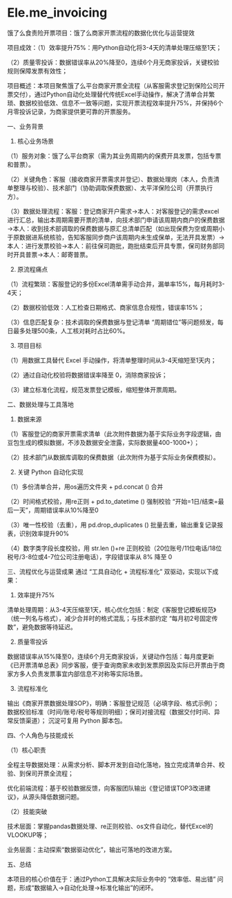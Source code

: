 # Ele.me_invoicing
饿了么食责险开票项目：饿了么商家开票流程的数据化优化与运营提效

项目成效：（1）效率提升75%：用Python自动化将3-4天的清单处理压缩至1天；

（2）质量零投诉：数据错误率从20%降至0，连续6个月无商家投诉，关键校验规则保障发票有效性；

项目概述：本项目聚焦饿了么平台商家开票全流程（从客服需求登记到保险公司开票交付），通过Python自动化处理替代传统Excel手动操作，解决了清单合并繁琐、数据校验低效、信息不一致等问题，实现开票流程效率提升75%，并保持6个月零投诉记录，为商家提供更可靠的开票服务。

一、业务背景
1. 核心业务场景
   
（1）服务对象：饿了么平台商家（需为其业务周期内的保费开具发票，包括专票和普票）。

（2）关键角色：客服（接收商家开票需求并登记）、数据处理岗（本人，负责清单整理与校验）、技术部门（协助调取保费数据）、太平洋保险公司（开票执行方）。

（3）数据处理流程：客服：登记商家开户需求→本人：对客服登记的需求excel进行汇总，输出本周期需要开票的清单，向技术部门申请该周期内商户的保费数据→本人：收到技术部调取的保费数据与原汇总清单匹配（如出现保费为空或周期小于原数据进系统核验，告知客服同步商户该周期内未生成保单，无法开具发票）→本人：进行发票校验→本人：前往保司跑批，跑批结束后开具专票，保司财务部同时开具普票→本人：邮寄普票。

2. 原流程痛点
   
（1）流程繁琐：客服登记的多份Excel清单需手动合并，漏单率15%，每月耗时3-4天；

（2）数据校验低效：人工检查日期格式、商家信息合规性，错误率15%；

（3）信息匹配复杂：技术调取的保费数据与登记清单 “周期错位”等问题频发，每日最多处理500条，人工核对耗时占比60%。

3. 项目目标
   
（1）用数据工具替代 Excel 手动操作，将清单整理时间从3-4天缩短至1天内；

（2）通过自动化校验将数据错误率降至 0，消除商家投诉；

（3）建立标准化流程，规范发票登记模板，缩短整体开票周期。

二、数据处理与工具落地

1. 数据来源
   
（1）客服登记的商家开票需求清单（此次附件数据为基于实际业务字段逻辑，由豆包生成的模拟数据，不涉及数据安全泄露，实际数据量400-1000+）；

（2）技术部门从数据库调取的保费数据（此次附件为基于实际业务保费模拟）。

2. 关键 Python 自动化实现
   
（1）多份清单合并，用os遍历文件夹 + pd.concat () 合并

（2）时间格式校验，用re正则 + pd.to_datetime () 强制校验 “开始=1日/结束=最后一天”，周期错误率从10%降至0

（3）唯一性校验（去重），用 pd.drop_duplicates () 批量去重，输出重复记录报表，识别效率提升90%

（4）数字类字段长度校验，用 str.len ()+re 正则校验（20位账号/11位电话/18位税号/3-8位或4-7位公司注册电话），字段错误率从 8% 降至 0

三、流程优化与运营成果
通过 “工具自动化 + 流程标准化” 双驱动，实现以下成果：

1. 效率提升75%
   
清单处理周期：从3-4天压缩至1天，核心优化包括：制定《客服登记模板规范》（统一列名与格式），减少合并时的格式混乱；与技术部约定 “每月初2号固定传数”，避免数据等待延迟。

2. 质量零投诉
   
数据错误率从15%降至0，连续6个月无商家投诉，关键动作包括：每月度更新《已开票清单总表》同步客服，便于查询商家未收到发票原因及实际已开票由于商家方多人负责发票事宜内部信息不对称等实际场景。

3. 流程标准化
   
输出《商家开票数据处理SOP》，明确：客服登记规范（必填字段、格式示例）；数据校验标准（时间/账号/税号等规则明细）；保司对接流程（数据交付时间、异常反馈渠道）；
沉淀可复用 Python 脚本包。

四、个人角色与技能成长

（1）核心职责

全程主导数据处理：从需求分析、脚本开发到自动化落地，独立完成清单合并、校验、到保司开票全流程；

优化前端流程：基于校验数据反馈，向客服团队输出《登记错误TOP3改进建议》，从源头降低数据问题。

（2）技能突破

技术层面：掌握pandas数据处理、re正则校验、os文件自动化，替代Excel的VLOOKUP等；

业务层面：主动探索“数据驱动优化”，输出可落地的改进方案。

五、总结

本项目的核心价值在于：通过Python工具解决实际业务中的 “效率低、易出错” 问题，形成“数据输入→自动化处理→标准化输出”的闭环。
